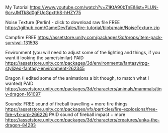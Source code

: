 My Tutorial https://www.youtube.com/watch?v=Z1KtA90bTnE&list=PLUN-6crvJMTk8d0gFUoGpxtthS-hHZY75

Noise Texture (Perlin) - click to download raw file
FREE https://github.com/GameDevTales/fire-tutorial/blob/main/NoiseTexture.zip

Campfire
FREE https://assetstore.unity.com/packages/3d/props/item-pack-survival-131598

Environment (you will need to adjust some of the lighting and things, if you want it looking the same/similar)
PAID https://assetstore.unity.com/packages/3d/environments/fantasy/rpg-stylized-fantasy-environment-262345

Dragon (I edited some of the animations a bit though, to match what I wanted)
PAID https://assetstore.unity.com/packages/3d/characters/animals/mammals/tiny-dragon-161097

Sounds:
FREE sound of fireball travelling + more fire things https://assetstore.unity.com/packages/vfx/particles/fire-explosions/free-fire-vfx-urp-266226
PAID sound of fireball impact + more https://assetstore.unity.com/packages/3d/characters/creatures/unka-the-dragon-84283
